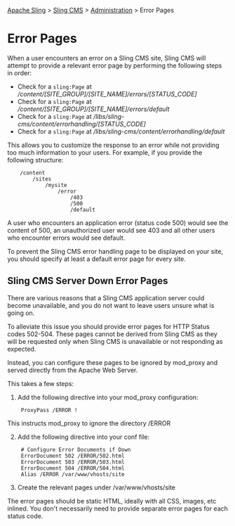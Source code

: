 <!-- Licensed to the Apache Software Foundation (ASF) under one or more contributor 
	license agreements. See the NOTICE file distributed with this work for additional 
	information regarding copyright ownership. The ASF licenses this file to 
	you under the Apache License, Version 2.0 (the "License"); you may not use 
	this file except in compliance with the License. You may obtain a copy of 
	the License at http://www.apache.org/licenses/LICENSE-2.0 Unless required 
	by applicable law or agreed to in writing, software distributed under the 
	License is distributed on an "AS IS" BASIS, WITHOUT WARRANTIES OR CONDITIONS 
	OF ANY KIND, either express or implied. See the License for the specific 
	language governing permissions and limitations under the License. -->
[Apache Sling](https://sling.apache.org) > [Sling CMS](https://github.com/apache/sling-org-apache-sling-app-cms) > [Administration](administration.md) > Error Pages

# Error Pages

When a user encounters an error on a Sling CMS site, Sling CMS will attempt to provide a relevant error page by performing the following steps in order:

 - Check for a `sling:Page` at */content/[SITE_GROUP]/[SITE_NAME]/errors/[STATUS_CODE]*
 - Check for a `sling:Page` at */content/[SITE_GROUP]/[SITE_NAME]/errors/default*
 - Check for a `sling:Page` at */libs/sling-cms/content/errorhandling/[STATUS_CODE]*
 - Check for a `sling:Page` at */libs/sling-cms/content/errorhandling/default*
 
This allows you to customize the response to an error while not providing too much information to your users. For example, if you provide the following structure:

        /content
            /sites
                /mysite
                    /error
                        /403
                        /500
                        /default

A user who encounters an application error (status code 500) would see the content of 500, an unauthorized user would see 403 and all other users who encounter errors would see default.

To prevent the Sling CMS error handling page to be displayed on your site, you should specify at least a default error page for every site.

## Sling CMS Server Down Error Pages

There are various reasons that a Sling CMS application server could become unavailable, and you do not want to leave users unsure what is going on. 

To alleviate this issue you should provide error pages for HTTP Status codes 502-504. These pages cannot be derived from Sling CMS as they will be requested only when Sling CMS is unavailable or not responding as expected. 

Instead, you can configure these pages to be ignored by mod_proxy and served directly from the Apache Web Server.

This takes a few steps:

1. Add the following directive into your mod_proxy configuration:
    
        ProxyPass /ERROR !
    
This instructs mod_proxy to ignore the directory /ERROR
    
2. Add the following directive into your conf file:

        # Configure Error Documents if Down
        ErrorDocument 502 /ERROR/502.html
        ErrorDocument 503 /ERROR/503.html
        ErrorDocument 504 /ERROR/504.html
        Alias /ERROR /var/www/vhosts/site
    
3. Create the relevant pages under /var/www/vhosts/site

The error pages should be static HTML, ideally with all CSS, images, etc inlined. You don't necessarily need to provide separate error pages for each status code.